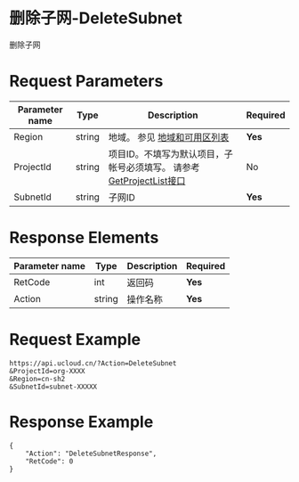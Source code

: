 # 删除子网-DeleteSubnet

删除子网

# Request Parameters
|Parameter name|Type|Description|Required|
|---|---|---|---|
|Region|string|地域。 参见 [地域和可用区列表](api/summary/regionlist)|**Yes**|
|ProjectId|string|项目ID。不填写为默认项目，子帐号必须填写。 请参考[GetProjectList接口](api/summary/get_project_list)|No|
|SubnetId|string|子网ID|**Yes**|

# Response Elements
|Parameter name|Type|Description|Required|
|---|---|---|---|
|RetCode|int|返回码|**Yes**|
|Action|string|操作名称|**Yes**|

# Request Example
```
https://api.ucloud.cn/?Action=DeleteSubnet
&ProjectId=org-XXXX
&Region=cn-sh2
&SubnetId=subnet-XXXXX
```

# Response Example
```
{
    "Action": "DeleteSubnetResponse", 
    "RetCode": 0
}
```

